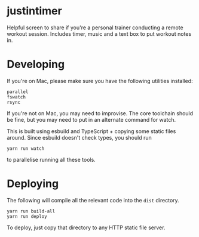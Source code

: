 # justintimer

Helpful screen to share if you're a personal trainer conducting a remote workout session. Includes timer, music and a text box to put workout notes in.

# Developing

If you're on Mac, please make sure you have the following utilities installed:

    parallel
    fswatch
    rsync

If you're not on Mac, you may need to improvise. The core toolchain should be fine, but you may need to put in an alternate command for watch.

This is built using esbuild and TypeScript + copying some static files around. Since esbuild doesn't check types, you should run

    yarn run watch

to parallelise running all these tools.

# Deploying

The following will compile all the relevant code into the `dist` directory.

    yarn run build-all
    yarn run deploy

To deploy, just copy that directory to any HTTP static file server.
